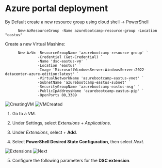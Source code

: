 # Azure portal deployment

By Default create a new resource group using cloud shell -> PowerShell
```
      New-AzResourceGroup -Name azurebootcamp-resource-group -Location "eastus"
```
Create a new Virtual Mashine:
```
      New-AzVm -ResourceGroupName 'azurebootcamp-resource-group' `
               -Credential (Get-Credential) `
               -Name 'dsc-eastus-vm' `
               -Location 'eastus' `
               -Image 'MicrosoftWindowsServer:WindowsServer:2022-datacenter-azure-edition:latest' `
               -VirtualNetworkName 'azurebootcamp-eastus-vnet' `
               -SubnetName 'azurebootcamp-eastus-subnet' `
               -SecurityGroupName 'azurebootcamp-eastus-nsg' `
               -PublicIpAddressName 'azurebootcamp-eastus-pip' `
               -OpenPorts 80,3389
```
![CreatingVM](https://github.com/LeonidChetverikov/azurebootcamp/assets/34073185/0f19bcad-baae-4598-8d4d-9d901bfbfb6e)
![VMCreated](https://github.com/LeonidChetverikov/azurebootcamp/assets/34073185/533dafd6-7aab-47e6-a73e-87d49dc99b34)



1. Go to a VM.

2. Under Settings, select *Extensions* + *Applications*.

3. Under *Extensions*, select + **Add**.

4. Select **PowerShell Desired State Configuration**, then select *Next*.

![Extensions](https://github.com/LeonidChetverikov/azurebootcamp/assets/34073185/8db3b5cf-8319-49a2-ab74-24810d30ef09)
![Next](https://github.com/LeonidChetverikov/azurebootcamp/assets/34073185/79439736-749b-4c8c-812a-693c1b9f477b)



5. Configure the following parameters for the **DSC extension**.
   


